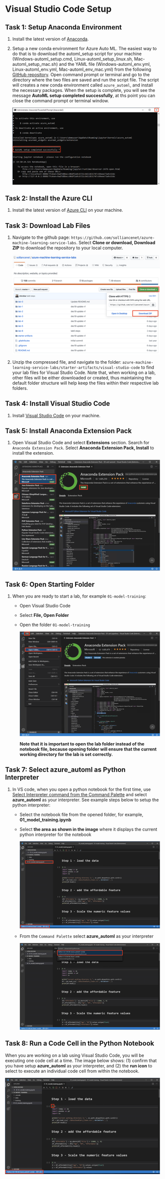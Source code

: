 # Visual Studio Code Setup

## Task 1: Setup Anaconda Environment

1. Install the latest version of [Anaconda](https://www.anaconda.com/distribution/).

2. Setup a new conda environment for Azure Auto ML. The easiest way to do that is to download the automl_setup script for your machine (Windows-automl_setup.cmd, Linux-automl_setup_linux.sh, Mac-automl_setup_mac.sh) and the YAML file (Windows-automl_env.yml, Linux-automl_env.yml, Mac-automl_env_mac.yml) from the following [GitHub repository](https://github.com/Azure/MachineLearningNotebooks/tree/master/how-to-use-azureml/automated-machine-learning). Open command prompt or terminal and go to the directory where the two files are saved and run the script file. The script will creates a new conda environment called `azure_automl`, and install the necessary packages. When the setup is complete, you will see the message **AutoML setup completed successfully**, at ths point you can close the command prompt or terminal window.

    ![Message showing that the AutoML setup is complete.](images/01.png 'AutoML Setup')

## Task 2: Install the Azure CLI

1. Install the latest version of [Azure CLI](https://docs.microsoft.com/en-us/cli/azure/install-azure-cli?view=azure-cli-latest) on your machine.

## Task 3: Download Lab Files

1. Navigate to the github page: `https://github.com/solliancenet/azure-machine-learning-service-labs`. Select **Clone or download, Download ZIP** to download the repository to your local computer.  

   ![The image shows steps to download the github repository files to your local computer.](images/02.png 'Download ZIP')

2. Unzip the compressed file, and navigate to the folder: `azure-machine-learning-service-labs/starter-artifacts/visual-studio-code` to find your lab files for Visual Studio Code. Note that, when working on a lab, other files will be either downloaded or created, thus maintaining the default folder structure will help keep the files within their respective lab folders.

## Task 4: Install Visual Studio Code

1. Install [Visual Studio Code](https://code.visualstudio.com/docs/setup/setup-overview) on your machine.

## Task 5: Install Anaconda Extension Pack

1. Open Visual Studio Code and select **Extensions** section. Search for `Anaconda Extension Pack`. Select **Anaconda Extension Pack, Install** to install the extension.

    ![The image shows steps to install the Anaconda Extension Pack from within Visual Studio Code.](images/03.png 'Install Anaconda Extension Pack')

## Task 6: Open Starting Folder

1. When you are ready to start a lab, for example `01-model-training`:

    - Open Visual Studio Code

    - Select **File, Open Folder**

    - Open the folder `01-model-training`

      ![Open lab folder from within Visual Studio Code.](images/04.png 'Open Folder')

      **Note that it is important to open the lab folder instead of the notebook file, because opening folder will ensure that the current working directory for the lab is set correctly.**

## Task 7: Select azure_automl as Python Interpreter

1. In VS code, when you open a python notebook for the first time, use [Select Interpreter command from the Command Palette](https://code.visualstudio.com/docs/python/python-tutorial#_select-a-python-interpreter) and select **azure_automl** as your interpreter. See example steps below to setup the python interpreter:

    - Select the notebook file from the opened folder, for example, **01_model_training.ipynb**

    - Select **the area as shown in the image** where it displays the current python interpreter for the notebook

      ![The image shows the steps to change the python interpreter.](images/05.png 'Select Python Interpreter')

   - From the `Command Palette` select **azure_automl** as your interpreter

     ![The image shows the steps to change the python interpreter.](images/06.png 'Select azure_automl')

## Task 8: Run a Code Cell in the Python Notebook

When you are working on a lab using Visual Studio Code, you will be executing one code cell at a time. The image below shows: (1) confirm that you have setup **azure_automl** as your interpreter, and (2) the **run icon** to select to execute an individual code cell from within the notebook.

![The image shows the run icon to select to execute an individual code cell from within the notebook.](images/07.png 'Run')